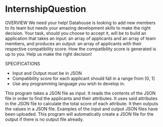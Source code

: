 # InternshipQuestion
OVERVIEW
We need your help! Datahouse is looking to add new members to its team but needs your
amazing development skills to make the right decision. Your task, should you choose to accept it,
will be to build an application that takes an input: an array of applicants and an array of team
members, and produces an output: an array of applicants with their respective compatibility
score. How the compatibility score is generated is up to you. Help us make the right decision!

SPECIFICATIONS
- Input and Output must be in JSON
- Compatibility score for each applicant should fall in a range from [0, 1]
- Use any programming language you wish to develop in.

This program takes a JSON file as input. It reads the contents of the JSON file in order to find the applicants and their attributes. It uses said attributes in the JSON file to calculate the total score of each attribute. It then outputs the values in a JSON file. Examples of the input and output JSON files have been uploaded. This program will automatically create a JSON file for the output if there is no output file already.
